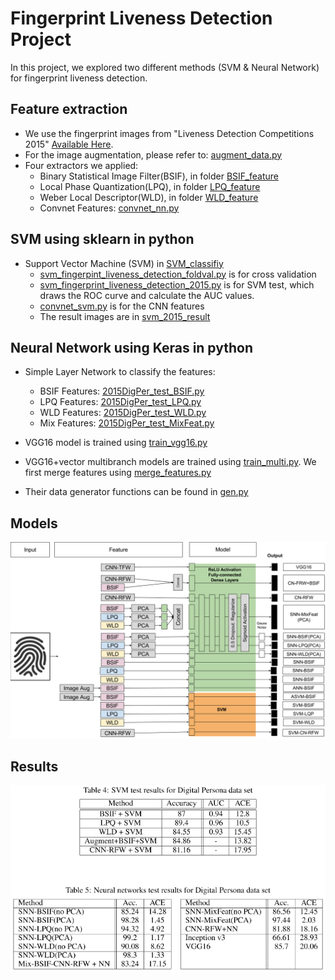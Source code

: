 # Fingerprint Liveness Detection Project

In this project, we explored two different methods (SVM & Neural Network) for fingerprint liveness detection.

## Feature extraction
+ We use the fingerprint images from "Liveness Detection Competitions 2015" [Available Here](http://livdet.org/registration.php).
+ For the image augmentation, please refer to: [augment_data.py](augment_data.py)
+ Four extractors we applied:
  + Binary Statistical Image Filter(BSIF), in folder [BSIF_feature](BSIF_feature)
  + Local Phase Quantization(LPQ), in folder [LPQ_feature](LPQ_feature)
  + Weber Local Descriptor(WLD), in folder [WLD_feature](WLD_feature)
  + Convnet Features: [convnet_nn.py](./NeuralNetwork/convnet_nn.py)  
  
## SVM using sklearn in python
+ Support Vector Machine (SVM) in [SVM_classifiy](SVM_classifiy)
  + [svm_fingerpint_liveness_detection_foldval.py](./SVM_classifiy/svm_fingerpint_liveness_detection_foldval.py) is for cross validation
  + [svm_fingerprint_liveness_detection_2015.py](./SVM_classifiy/svm_fingerprint_liveness_detection_2015.py) is for SVM test, which draws the ROC curve and calculate the AUC values.
  + [convnet_svm.py](./SVM_classifiy/convnet_svm.py) is for the CNN features
  + The result images are in [svm_2015_result](./SVM_classifiy/svm_2015_result)

## Neural Network using Keras in python
+ Simple Layer Network to classify the features:
  + BSIF Features: [2015DigPer_test_BSIF.py](./NeuralNetwork/2015DigPer_test_BSIF.py)
  + LPQ Features: [2015DigPer_test_LPQ.py](./NeuralNetwork/2015DigPer_test_LPQ.py)
  + WLD Features: [2015DigPer_test_WLD.py](./NeuralNetwork/2015DigPer_test_WLD.py)
  + Mix Features: [2015DigPer_test_MixFeat.py](./NeuralNetwork/2015DigPer_test_MixFeat.py)

+ VGG16 model is trained using [train_vgg16.py](./NeuralNetwork/train_vgg16.py)
+ VGG16+vector multibranch models are trained using [train_multi.py](./NeuralNetwork/train_multi.py). We first merge features using [merge_features.py](./NeuralNetwork/merge_features.py)
+ Their data generator functions can be found in [gen.py](./NeuralNetwork/gen.py)


## Models
![alt text](models.png)

## Results
![alt text](result.PNG)
